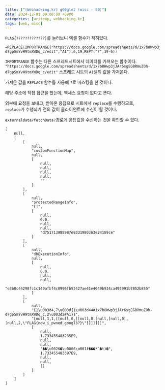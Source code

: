 ```yaml
---
title: ["[Webhacking.kr] g00gle2 (misc - 50)"]
date: 2024-12-01 09:00:00 +0900
categories: [writeup, webhacking.kr]
tags: [web, misc]
---
```


`FLAG{?????????????}`를 눌러보니 엑셀 함수가 적혀있다.  

```
=REPLACE(IMPORTRANGE("https://docs.google.com/spreadsheets/d/1x7b8Wwp3jJAr6sgEG8RmuZOh-d7gpSmYvH9tmXWDq_c/edit","A1"),6,19,REPT("?",19-6))
```

`IMPORTRANGE` 함수는 다른 스프레드시트에서 데이터를 가져오는 함수이다.  
`"https://docs.google.com/spreadsheets/d/1x7b8Wwp3jJAr6sgEG8RmuZOh-d7gpSmYvH9tmXWDq_c/edit"` 스프레드 시트의 `A1`셀의 값을 가져온다.  

가져온 값을 `REPLACE` 함수를 사용해 `?`로 마스킹을 한 것이다.  

해당 주소에 직접 접근을 했는데, 액세스 요청이 없다고 뜬다.  

외부에 요청을 보내고, 받아온 응답으로 시트에서 `replace`를 수행하므로,  
`replace`가 수행되기 전의 값이 클라이언트에 수신이 될 것이다.  

`externaldata/fetchData?`경로에 응답값을 수신하는 것을 확인할 수 있다.  

```
[
    null,
    [
        [
            null,
            "customFunctionMap",
            null,
            [
                null,
                null,
                null,
                null,
                ""
            ]
        ],
        [
            null,
            "protectedRangeInfo",
            "[]",
            [
                null,
                0.0,
                null,
                null,
                "d751713988987e9331980363e24189ce"
            ]
        ],
        [
            null,
            "dbExecutionInfo",
            null,
            [
                null,
                0.0,
                null,
                null,
                "e3b0c44298fc1c149afbf4c8996fb92427ae41e4649b934ca495991b7852b855"
            ]
        ],
        [
            null,
            "{1\u003d4,7\u003d{1\u003d44#1x7b8Wwp3jJAr6sgEG8RmuZOh-d7gpSmYvH9tmXWDq_c,2\u003d2#A1}}",
            "[null,1,1,[[null,0,[[null,0,[null,[null,0],[null,2,\"FLAG{now_i_pwned_googl3?}\"]]]]]]]",
            [
                null,
                1.733455483235E9,
                null,
                null,
                "��\u0026�\u0006\u001f���*`�t)�",
                1.733455483397E9,
                null,
                null,
                []
            ]
        ]
    ]
]
```